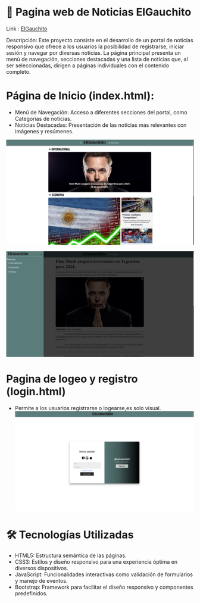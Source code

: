# 📰 Pagina web de Noticias ElGauchito

Link : [ElGauchito](https://leonelmoyanocode.github.io/elgauchito)

Descripción: Este proyecto consiste en el desarrollo de un portal de noticias responsivo que ofrece a los usuarios la posibilidad de registrarse, iniciar sesión y navegar por diversas noticias. La página principal presenta un menú de navegación, secciones destacadas y una lista de noticias que, al ser seleccionadas, dirigen a páginas individuales con el contenido completo.

# Página de Inicio (index.html):

* Menú de Navegación: Acceso a diferentes secciones del portal, como Categorías de noticias.
* Noticias Destacadas: Presentación de las noticias más relevantes con imágenes y resúmenes.

![Index Noticias](img/indexnoticias.jpg)

![Index Noticias](img/menunoticias.jpg)

# Pagina de logeo y registro (login.html)

* Permite a los usuarios registrarse o logearse,es solo visual.
![Index Noticias](img/loginnoticias.jpg)

# 🛠️ Tecnologías Utilizadas

* HTML5: Estructura semántica de las páginas.
* CSS3: Estilos y diseño responsivo para una experiencia óptima en diversos dispositivos.
* JavaScript: Funcionalidades interactivas como validación de formularios y manejo de eventos.
* Bootstrap: Framework para facilitar el diseño responsivo y componentes predefinidos.
